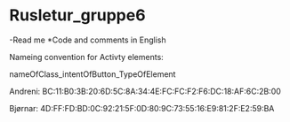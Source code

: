 # Rusletur_gruppe6

-Read me
*Code and comments in English

Nameing convention for Activty elements:


nameOfClass_intentOfButton_TypeOfElement

Andreni: BC:11:B0:3B:20:6D:5C:8A:34:4E:FC:FC:F2:F6:DC:18:AF:6C:2B:00

Bjørnar: 4D:FF:FD:BD:0C:92:21:5F:0D:80:9C:73:55:16:E9:81:2F:E2:59:BA

